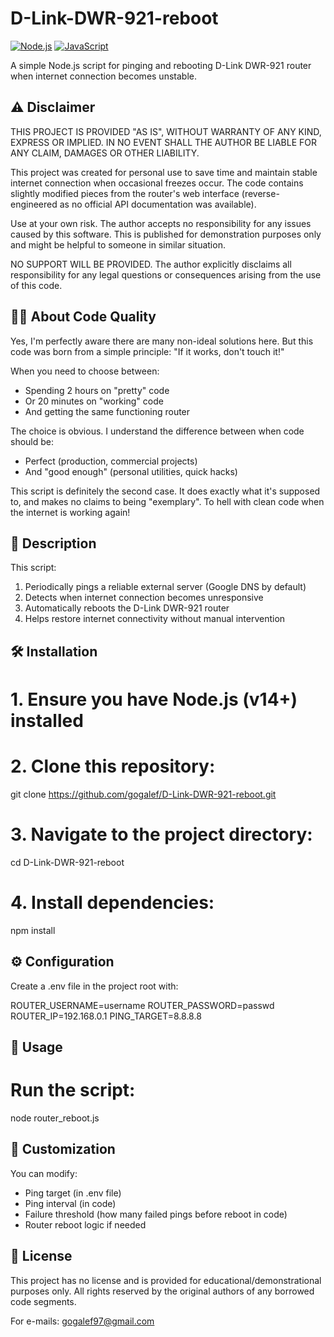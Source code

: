 # D-Link-DWR-921-reboot

[![Node.js](https://img.shields.io/badge/Node.js-14+-green.svg)](https://nodejs.org/)
[![JavaScript](https://img.shields.io/badge/JavaScript-ES6-yellow.svg)](https://developer.mozilla.org/en-US/docs/Web/JavaScript)

A simple Node.js script for pinging and rebooting D-Link DWR-921 router when internet connection becomes unstable.

## ⚠️ Disclaimer

THIS PROJECT IS PROVIDED "AS IS", WITHOUT WARRANTY OF ANY KIND, EXPRESS OR IMPLIED.
IN NO EVENT SHALL THE AUTHOR BE LIABLE FOR ANY CLAIM, DAMAGES OR OTHER LIABILITY.

This project was created for personal use to save time and maintain stable internet
connection when occasional freezes occur. The code contains slightly modified pieces
from the router's web interface (reverse-engineered as no official API documentation
was available).

Use at your own risk. The author accepts no responsibility for any issues caused by
this software. This is published for demonstration purposes only and might be helpful
to someone in similar situation.

NO SUPPORT WILL BE PROVIDED. The author explicitly disclaims all responsibility for
any legal questions or consequences arising from the use of this code.

## 🧑‍💻 About Code Quality

Yes, I'm perfectly aware there are many non-ideal solutions here.
But this code was born from a simple principle: "If it works, don't touch it!"

When you need to choose between:
- Spending 2 hours on "pretty" code
- Or 20 minutes on "working" code
- And getting the same functioning router

The choice is obvious. I understand the difference between when code should be:
- Perfect (production, commercial projects)
- And "good enough" (personal utilities, quick hacks)

This script is definitely the second case. It does exactly what it's supposed to,
and makes no claims to being "exemplary". To hell with clean code 
when the internet is working again! 

## 📝 Description

This script:
1. Periodically pings a reliable external server (Google DNS by default)
2. Detects when internet connection becomes unresponsive
3. Automatically reboots the D-Link DWR-921 router
4. Helps restore internet connectivity without manual intervention

## 🛠️ Installation

# 1. Ensure you have Node.js (v14+) installed
# 2. Clone this repository:
git clone https://github.com/gogalef/D-Link-DWR-921-reboot.git

# 3. Navigate to the project directory:
cd D-Link-DWR-921-reboot

# 4. Install dependencies:
npm install

## ⚙️ Configuration

Create a .env file in the project root with:

ROUTER_USERNAME=username
ROUTER_PASSWORD=passwd
ROUTER_IP=192.168.0.1
PING_TARGET=8.8.8.8

## 🚀 Usage

# Run the script:
node router_reboot.js

## 🔧 Customization

You can modify:
- Ping target (in .env file) 
- Ping interval (in code) 
- Failure threshold (how many failed pings before reboot in code)
- Router reboot logic if needed

## 📄 License

This project has no license and is provided for educational/demonstrational purposes only.
All rights reserved by the original authors of any borrowed code segments.

For e-mails: gogalef97@gmail.com
